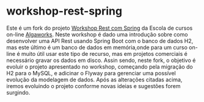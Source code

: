 # workshop-rest-spring

Este é um fork do projeto <a href="https://github.com/algaworks/workshop-rest-spring">Workshop Rest com Spring</a> da Escola de cursos on-line <a href="http://www.algaworks.com">Algaworks</a>. 
Neste workshop é dado uma introdução sobre como desenvolver uma API Rest usando Spring Boot com o banco de dados H2, 
mas este último é um banco de dados em memória,onde para um curso on-line é muito útil usar este tipo de recurso, mas em projetos comerciais é necessário gravar os dados em disco.
Assin sendo, neste fork, o objetivo é evoluir o projeto apresentado no workshop, começando pela migração do H2 para o MySQL, e adicinar o Flyway para gerenciar uma possível evolução da modelagem de dados.
Após as alterações citadas acima, iremos evoluindo o projeto conforme novas ideias e sugestões forem surgindo.

